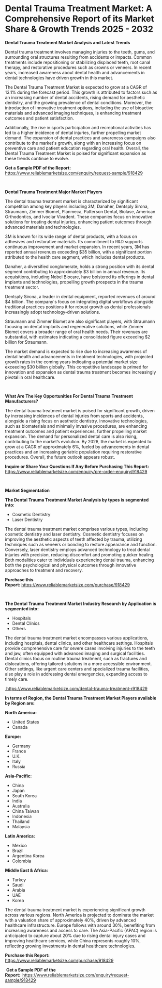 <p><h1>Dental Trauma Treatment Market: A Comprehensive Report of its Market Share & Growth Trends 2025 - 2032</h1></p><p><strong>Dental Trauma Treatment Market Analysis and Latest Trends</strong></p>
<p><p>Dental trauma treatment involves managing injuries to the teeth, gums, and surrounding oral structures resulting from accidents or impacts. Common treatments include repositioning or stabilizing displaced teeth, root canal therapy, and restorative procedures such as crowns or veneers. In recent years, increased awareness about dental health and advancements in dental technologies have driven growth in this market.</p><p>The Dental Trauma Treatment Market is expected to grow at a CAGR of 13.1% during the forecast period. This growth is attributed to factors such as an increasing number of dental accidents, rising demand for aesthetic dentistry, and the growing prevalence of dental conditions. Moreover, the introduction of innovative treatment options, including the use of bioactive materials and advanced imaging techniques, is enhancing treatment outcomes and patient satisfaction.</p><p>Additionally, the rise in sports participation and recreational activities has led to a higher incidence of dental injuries, further propelling market demand. The expansion of dental practices and awareness campaigns also contribute to the market's growth, along with an increasing focus on preventive care and patient education regarding oral health. Overall, the Dental Trauma Treatment Market is poised for significant expansion as these trends continue to evolve.</p></p>
<p><strong>Get a Sample PDF of the Report:&nbsp;</strong> <a href="https://www.reliablemarketsize.com/enquiry/request-sample/918429?utm_campaign=3181&utm_medium=2&utm_source=Github&utm_content=ia&utm_term=17042025&utm_id=dental-trauma-treatment">https://www.reliablemarketsize.com/enquiry/request-sample/918429</a></p>
<p>&nbsp;</p>
<p><strong>Dental Trauma Treatment Major Market Players</strong></p>
<p><p>The dental trauma treatment market is characterized by significant competition among key players including 3M, Danaher, Dentsply Sirona, Straumann, Zimmer Biomet, Planmeca, Patterson Dental, Biolase, American Orthodontics, and Ivoclar Vivadent. These companies focus on innovative solutions for treating dental injuries, enhancing patient outcomes through advanced materials and technologies.</p><p>3M is known for its wide range of dental products, with a focus on adhesives and restorative materials. Its commitment to R&D supports continuous improvement and market expansion. In recent years, 3M has reported annual revenues exceeding $35 billion, with a significant portion attributed to the health care segment, which includes dental products.</p><p>Danaher, a diversified conglomerate, holds a strong position with its dental segment contributing to approximately $3 billion in annual revenue. Its acquisitions, including Nobel Biocare, have bolstered its offerings in dental implants and technologies, propelling growth prospects in the trauma treatment sector.</p><p>Dentsply Sirona, a leader in dental equipment, reported revenues of around $4 billion. The company's focus on integrating digital workflows alongside traditional practices positions it for robust growth as dental professionals increasingly adopt technology-driven solutions.</p><p>Straumann and Zimmer Biomet are also significant players, with Straumann focusing on dental implants and regenerative solutions, while Zimmer Biomet covers a broader range of oral health needs. Their revenues are substantial, with estimates indicating a consolidated figure exceeding $2 billion for Straumann.</p><p>The market demand is expected to rise due to increasing awareness of dental health and advancements in treatment technologies, with projected growth rates in the coming years indicating a potential market size exceeding $30 billion globally. This competitive landscape is primed for innovation and expansion as dental trauma treatment becomes increasingly pivotal in oral healthcare.</p></p>
<p>&nbsp;</p>
<p><strong>What Are The Key Opportunities For Dental Trauma Treatment Manufacturers?</strong></p>
<p><p>The dental trauma treatment market is poised for significant growth, driven by increasing incidences of dental injuries from sports and accidents, alongside a rising focus on aesthetic dentistry. Innovative technologies, such as biomaterials and minimally invasive procedures, are enhancing treatment outcomes and patient experiences, further propelling market expansion. The demand for personalized dental care is also rising, contributing to the market’s evolution. By 2028, the market is expected to grow at a CAGR of approximately 6%, fueled by advancements in dental practices and an increasing geriatric population requiring restorative procedures. Overall, the future outlook appears robust.</p></p>
<p><strong>Inquire or Share Your Questions If Any Before Purchasing This Report:</strong> <a href="https://www.reliablemarketsize.com/enquiry/pre-order-enquiry/918429?utm_campaign=3181&utm_medium=2&utm_source=Github&utm_content=ia&utm_term=17042025&utm_id=dental-trauma-treatment">https://www.reliablemarketsize.com/enquiry/pre-order-enquiry/918429</a></p>
<p>&nbsp;</p>
<p><strong>Market Segmentation</strong></p>
<p><strong>The Dental Trauma Treatment Market Analysis by types is segmented into:</strong></p>
<p><ul><li>Cosmetic Dentistry</li><li>Laser Dentistry</li></ul></p>
<p><p>The dental trauma treatment market comprises various types, including cosmetic dentistry and laser dentistry. Cosmetic dentistry focuses on improving the aesthetic aspects of teeth affected by trauma, utilizing techniques such as veneers or bonding to restore appearance and function. Conversely, laser dentistry employs advanced technology to treat dental injuries with precision, reducing discomfort and promoting quicker healing. Both modalities cater to individuals experiencing dental trauma, enhancing both the psychological and physical outcomes through innovative approaches to treatment and recovery.</p></p>
<p><strong>Purchase this Report:&nbsp;</strong><a href="https://www.reliablemarketsize.com/purchase/918429?utm_campaign=3181&utm_medium=2&utm_source=Github&utm_content=ia&utm_term=17042025&utm_id=dental-trauma-treatment">https://www.reliablemarketsize.com/purchase/918429</a></p>
<p>&nbsp;</p>
<p><strong>The Dental Trauma Treatment Market Industry Research by Application is segmented into:</strong></p>
<p><ul><li>Hospitals</li><li>Dental Clinics</li><li>Others</li></ul></p>
<p><p>The dental trauma treatment market encompasses various applications, including hospitals, dental clinics, and other healthcare settings. Hospitals provide comprehensive care for severe cases involving injuries to the teeth and jaw, often equipped with advanced imaging and surgical facilities. Dental clinics focus on routine trauma treatment, such as fractures and dislocations, offering tailored solutions in a more accessible environment. Other settings, like urgent care centers and specialized trauma facilities, also play a role in addressing dental emergencies, expanding access to timely care.</p></p>
<p><a href="https://www.reliablemarketsize.com/dental-trauma-treatment-r918429?utm_campaign=3181&utm_medium=2&utm_source=Github&utm_content=ia&utm_term=17042025&utm_id=dental-trauma-treatment">&nbsp;https://www.reliablemarketsize.com/dental-trauma-treatment-r918429</a></p>
<p><strong>In terms of Region, the Dental Trauma Treatment Market Players available by Region are:</strong></p>
<p>
    <p> <strong> North America: </strong>
        <ul>
            <li>United States</li>
            <li>Canada</li>
        </ul>
        </p> 
    <p> <strong> Europe: </strong>
        <ul>
            <li>Germany</li>
            <li>France</li>
            <li>U.K.</li>
            <li>Italy</li>
            <li>Russia</li>
        </ul>
        </p> 
    <p> <strong> Asia-Pacific: </strong>
        <ul>
            <li>China</li>
            <li>Japan</li>
            <li>South Korea</li>
            <li>India</li>
            <li>Australia</li>
            <li>China Taiwan</li>
            <li>Indonesia</li>
            <li>Thailand</li>
            <li>Malaysia</li>
        </ul>
        </p> 
    <p> <strong> Latin America: </strong>
        <ul>
            <li>Mexico</li>
            <li>Brazil</li>
            <li>Argentina Korea</li>
            <li>Colombia</li>
        </ul>
        </p> 
    <p> <strong> Middle East & Africa: </strong>
        <ul>
            <li>Turkey</li>
            <li>Saudi</li>
            <li>Arabia</li>
            <li>UAE</li>
            <li>Korea</li>
        </ul>
    </p>
    </p>
<p><p>The dental trauma treatment market is experiencing significant growth across various regions. North America is projected to dominate the market with a valuation share of approximately 40%, driven by advanced healthcare infrastructure. Europe follows with around 30%, benefiting from increasing awareness and access to care. The Asia-Pacific (APAC) region is anticipated to capture about 20% due to rising dental injury cases and improving healthcare services, while China represents roughly 10%, reflecting growing investments in dental healthcare technologies.</p></p>
<p><strong>Purchase this Report: </strong><a href="https://www.reliablemarketsize.com/purchase/918429?utm_campaign=3181&utm_medium=2&utm_source=Github&utm_content=ia&utm_term=17042025&utm_id=dental-trauma-treatment">https://www.reliablemarketsize.com/purchase/918429</a></p>
<p>&nbsp;<strong>Get a Sample PDF of the Report:&nbsp;&nbsp;</strong><a href="https://www.reliablemarketsize.com/enquiry/request-sample/918429?utm_campaign=3181&utm_medium=2&utm_source=Github&utm_content=ia&utm_term=17042025&utm_id=dental-trauma-treatment">https://www.reliablemarketsize.com/enquiry/request-sample/918429</a></p>
<p><strong></strong></p>
<p><p></p><p></p><p></p></p>